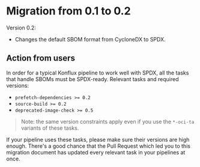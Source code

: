 # Migration from 0.1 to 0.2

Version 0.2:

* Changes the default SBOM format from CycloneDX to SPDX.

## Action from users

In order for a typical Konflux pipeline to work well with SPDX, all the tasks
that handle SBOMs must be SPDX-ready. Relevant tasks and required versions:

* `prefetch-dependencies >= 0.2`
* `source-build >= 0.2`
* `deprecated-image-check >= 0.5`

> Note: the same version constraints apply even if you use the `*-oci-ta` variants
> of these tasks.

If your pipeline uses these tasks, please make sure their versions are high enough.
There's a good chance that the Pull Request which led you to this migration document
has updated every relevant task in your pipelines at once.
